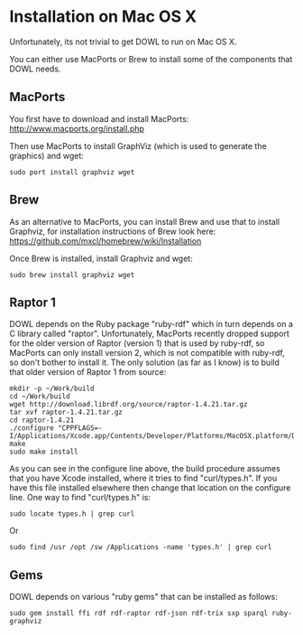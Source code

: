 # Installation on Mac OS X

Unfortunately, its not trivial to get DOWL to run on Mac OS X.

You can either use MacPorts or Brew to install some of the components that DOWL needs.

## MacPorts

You first have to download and install MacPorts: http://www.macports.org/install.php

Then use MacPorts to install GraphViz (which is used to generate the graphics) and wget:

```
sudo port install graphviz wget
```

## Brew

As an alternative to MacPorts, you can install Brew and use that to install Graphviz,
for installation instructions of Brew look here: https://github.com/mxcl/homebrew/wiki/Installation

Once Brew is installed, install Graphviz and wget:

```
sudo brew install graphviz wget
```

## Raptor 1

DOWL depends on the Ruby package "ruby-rdf" which in turn depends on a C library called "raptor".
Unfortunately, MacPorts recently dropped support for the older version of Raptor (version 1) that
is used by ruby-rdf, so MacPorts can only install version 2, which is not compatible with ruby-rdf,
so don't bother to install it.
The only solution (as far as I know) is to build that older version of Raptor 1 from source:

```
mkdir -p ~/Work/build
cd ~/Work/build
wget http://download.librdf.org/source/raptor-1.4.21.tar.gz
tar xvf raptor-1.4.21.tar.gz 
cd raptor-1.4.21
./configure "CPPFLAGS=-I/Applications/Xcode.app/Contents/Developer/Platforms/MacOSX.platform/Developer/SDKs/MacOSX10.7.sdk/usr/include"
make
sudo make install
```

As you can see in the configure line above, the build procedure assumes that you have Xcode installed, where it tries to find "curl/types.h".
If you have this file installed elsewhere then change that location on the configure line. 
One way to find "curl/types.h" is:

```
sudo locate types.h | grep curl
```

Or

```
sudo find /usr /opt /sw /Applications -name 'types.h' | grep curl
```

## Gems

DOWL depends on various "ruby gems" that can be installed as follows:

```
sudo gem install ffi rdf rdf-raptor rdf-json rdf-trix sxp sparql ruby-graphviz
```
